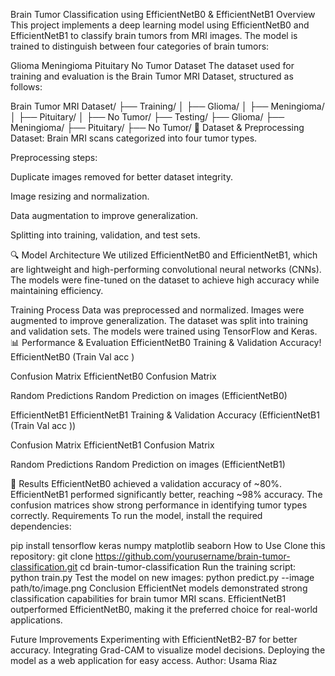 Brain Tumor Classification using EfficientNetB0 & EfficientNetB1
Overview
This project implements a deep learning model using EfficientNetB0 and EfficientNetB1 to classify brain tumors from MRI images. The model is trained to distinguish between four categories of brain tumors:

Glioma
Meningioma
Pituitary
No Tumor
Dataset
The dataset used for training and evaluation is the Brain Tumor MRI Dataset, structured as follows:

Brain Tumor MRI Dataset/
  ├── Training/
  │   ├── Glioma/
  │   ├── Meningioma/
  │   ├── Pituitary/
  │   ├── No Tumor/
  ├── Testing/
      ├── Glioma/
      ├── Meningioma/
      ├── Pituitary/
      ├── No Tumor/
📂 Dataset & Preprocessing
Dataset: Brain MRI scans categorized into four tumor types.

Preprocessing steps:

Duplicate images removed for better dataset integrity.

Image resizing and normalization.

Data augmentation to improve generalization.

Splitting into training, validation, and test sets.

🔍 Model Architecture
We utilized EfficientNetB0 and EfficientNetB1, which are lightweight and high-performing convolutional neural networks (CNNs). The models were fine-tuned on the dataset to achieve high accuracy while maintaining efficiency.

Training Process
Data was preprocessed and normalized.
Images were augmented to improve generalization.
The dataset was split into training and validation sets.
The models were trained using TensorFlow and Keras.
📊 Performance & Evaluation
EfficientNetB0
Training & Validation Accuracy!
EfficientNetB0 (Train   Val acc )

Confusion Matrix
EfficientNetB0 Confusion Matrix

Random Predictions
Random Prediction on images (EfficientNetB0)

EfficientNetB1
EfficientNetB1
Training & Validation Accuracy
(EfficientNetB1 (Train   Val acc ))

Confusion Matrix
EfficientNetB1 Confusion Matrix

Random Predictions
Random Prediction on images (EfficientNetB1)

🚀 Results
EfficientNetB0 achieved a validation accuracy of ~80%.
EfficientNetB1 performed significantly better, reaching ~98% accuracy.
The confusion matrices show strong performance in identifying tumor types correctly.
Requirements
To run the model, install the required dependencies:

pip install tensorflow keras numpy matplotlib seaborn
How to Use
Clone this repository:
git clone https://github.com/yourusername/brain-tumor-classification.git
cd brain-tumor-classification
Run the training script:
python train.py
Test the model on new images:
python predict.py --image path/to/image.png
Conclusion
EfficientNet models demonstrated strong classification capabilities for brain tumor MRI scans. EfficientNetB1 outperformed EfficientNetB0, making it the preferred choice for real-world applications.

Future Improvements
Experimenting with EfficientNetB2-B7 for better accuracy.
Integrating Grad-CAM to visualize model decisions.
Deploying the model as a web application for easy access.
Author: Usama Riaz
